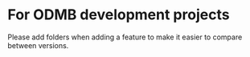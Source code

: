 # For ODMB development projects
Please add folders when adding a feature to make it easier to compare between versions.

